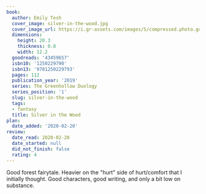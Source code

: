 ```yaml
---
book:
  author: Emily Tesh
  cover_image: silver-in-the-wood.jpg
  cover_image_url: https://i.gr-assets.com/images/S/compressed.photo.goodreads.com/books/1547478093l/43459657._SX98_.jpg
  dimensions:
    height: 20.3
    thickness: 0.8
    width: 12.2
  goodreads: '43459657'
  isbn10: '1250229790'
  isbn13: '9781250229793'
  pages: 112
  publication_year: '2019'
  series: The Greenhollow Duology
  series_position: '1'
  slug: silver-in-the-wood
  tags:
  - fantasy
  title: Silver in the Wood
plan:
  date_added: '2020-02-20'
review:
  date_read: 2020-02-20
  date_started: null
  did_not_finish: false
  rating: 4
---
```


Good forest fairytale. Heavier on the "hurt" side of hurt/comfort that I initially thought. Good characters, good writing, and only a bit low on substance.

